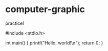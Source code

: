 # computer-graphic
practice1

#include <stdio.h>

int main() {
    printf("Hello, world!\n");
    return 0;
}
